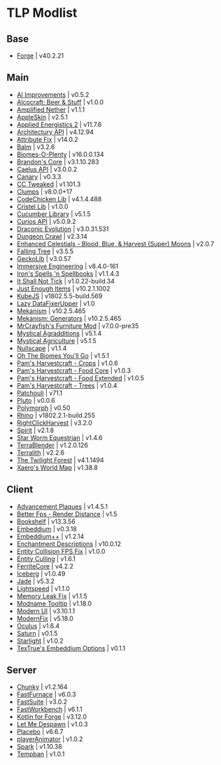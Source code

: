 # TLP Modlist

## Base
- [Forge](https://files.minecraftforge.net/net/minecraftforge/forge/index_1.18.2.html) | v40.2.21

## Main
- [AI Improvements](https://modrinth.com/mod/ai-improvements) | v0.5.2
- [Alcocraft: Beer & Stuff](https://www.curseforge.com/minecraft/mc-mods/alcocraft-beer-and-stuff) | v1.0.0
- [Amplified Nether](https://www.curseforge.com/minecraft/mc-mods/amplified-nether) | v1.1.1
- [AppleSkin](https://modrinth.com/mod/appleskin) | v2.5.1
- [Applied Energistics 2](https://modrinth.com/mod/ae2) | v11.7.6
- [Architectury API](https://modrinth.com/mod/architectury-api) | v4.12.94
- [Attribute Fix](https://modrinth.com/mod/attributefix) | v14.0.2
- [Balm](https://modrinth.com/mod/balm) | v3.2.6
- [Biomes-O-Plenty](https://modrinth.com/mod/biomes-o-plenty) | v16.0.0.134
- [Brandon's Core](https://modrinth.com/mod/brandons-core) | v3.1.10.283
- [Caelus API](https://modrinth.com/mod/caelus) | v3.0.0.2
- [Canary](https://modrinth.com/mod/canary) | v0.3.3
- [CC Tweaked](https://modrinth.com/mod/cc-tweaked) | v1.101.3
- [Clumps](https://modrinth.com/mod/clumps) | v8.0.0+17
- [CodeChicken Lib](https://modrinth.com/mod/codechicken-lib) | v4.1.4.488
- [Cristel Lib](https://modrinth.com/mod/cristel-lib) | v1.0.0
- [Cucumber Library](https://modrinth.com/mod/cucumber) | v5.1.5
- [Curios API](https://modrinth.com/mod/curios) | v5.0.9.2
- [Draconic Evolution](https://modrinth.com/mod/draconic-evolution) | v3.0.31.531
- [Dungeon Crawl](https://www.curseforge.com/minecraft/mc-mods/dungeon-crawl) | v2.3.14
- [Enhanced Celestials - Blood, Blue, & Harvest (Super) Moons](https://www.curseforge.com/minecraft/mc-mods/enhanced-celestials) | v2.0.7
- [Falling Tree](https://modrinth.com/mod/fallingtree) | v3.5.5
- [GeckoLib](https://modrinth.com/mod/geckolib) | v3.0.57
- [Immersive Engineering](https://modrinth.com/mod/immersiveengineering) | v8.4.0-161
- [Iron's Spells 'n Spellbooks](https://modrinth.com/mod/irons-spells-n-spellbooks) | v1.1.4.3
- [It Shall Not Tick](https://modrinth.com/mod/it-shall-not-tick-(isnt)) | v1.0.22-build.34
- [Just Enough Items](https://modrinth.com/mod/jei) | v10.2.1.1002
- [KubeJS](https://modrinth.com/mod/kubejs) | v1802.5.5-build.569
- [Lazy DataFixerUpper](https://www.curseforge.com/minecraft/mc-mods/lazy-dfu-forge) | v1.0
- [Mekanism](https://modrinth.com/mod/mekanism) | v10.2.5.465
- [Mekanism: Generators](https://modrinth.com/mod/mekanism-generators) | v10.2.5.465
- [MrCrayfish's Furniture Mod](https://www.curseforge.com/minecraft/mc-mods/mrcrayfish-furniture-mod) | v7.0.0-pre35
- [Mystical Agradditions](https://modrinth.com/mod/mystical-agradditions) | v5.1.4
- [Mystical Agriculture](https://modrinth.com/mod/mystical-agriculture) | v5.1.5
- [Nullscape](https://modrinth.com/mod/nullscape) | v1.1.4
- [Oh The Biomes You'll Go](https://modrinth.com/mod/biomesyougo) | v1.5.1
- [Pam's Harvestcraft - Crops](https://www.curseforge.com/minecraft/mc-mods/pams-harvestcraft-2-crops) | v1.0.6
- [Pam's Harvestcraft - Food Core](https://www.curseforge.com/minecraft/mc-mods/pams-harvestcraft-2-food-core) | v1.0.3
- [Pam's Harvestcraft - Food Extended](https://www.curseforge.com/minecraft/mc-mods/pams-harvestcraft-2-food-extended) | v1.0.5
- [Pam's Harvestcraft - Trees](https://www.curseforge.com/minecraft/mc-mods/pams-harvestcraft-2-trees) | v1.0.4
- [Patchouli](https://modrinth.com/mod/patchouli) | v71.1
- [Pluto](https://modrinth.com/mod/pluto) | v0.0.6
- [Polymorph](https://modrinth.com/mod/polymorph) | v0.50
- [Rhino](https://modrinth.com/mod/rhino) | v1802.2.1-build.255
- [RightClickHarvest](https://modrinth.com/mod/rightclickharvest) | v3.2.0
- [Spirit](https://modrinth.com/mod/spirit) | v2.1.8
- [Star Worm Equestrian](https://modrinth.com/mod/swem) | v1.4.6
- [TerraBlender](https://modrinth.com/mod/terrablender) | v1.2.0.126
- [Terralith](https://modrinth.com/mod/terralith) | v2.2.6
- [The Twilight Forest](https://www.curseforge.com/minecraft/mc-mods/the-twilight-forest) | v4.1.1494
- [Xaero's World Map](https://modrinth.com/mod/xaeros-world-map) | v1.38.8

## Client
- [Advancement Plaques](https://modrinth.com/mod/advancement-plaques) | v1.4.5.1
- [Better Fps - Render Distance](https://www.curseforge.com/minecraft/mc-mods/better-fps-render-distance) | v1.5
- [Bookshelf](https://modrinth.com/mod/bookshelf-lib) | v13.3.56
- [Embeddium](https://modrinth.com/mod/embeddium) | v0.3.18
- [Embeddium++](https://modrinth.com/mod/embeddiumplus) | v1.2.14
- [Enchantment Descriptions](https://modrinth.com/mod/enchantment-descriptions) | v10.0.12
- [Entity Collision FPS Fix](https://www.curseforge.com/minecraft/mc-mods/entity-collision-fps-fix) | v1.0.0
- [Entity Culling](https://modrinth.com/mod/entityculling) | v1.6.1
- [FerriteCore](https://modrinth.com/mod/ferrite-core) | v4.2.2
- [Iceberg](https://modrinth.com/mod/iceberg) | v1.0.49
- [Jade](https://modrinth.com/mod/jade) | v5.3.2
- [Lightspeed](https://modrinth.com/mod/lightspeed) | v1.1.0
- [Memory Leak Fix](https://modrinth.com/mod/memoryleakfix) | v1.1.5
- [Modname Tooltip](https://www.curseforge.com/minecraft/mc-mods/mod-name-tooltip) | v1.18.0
- [Modern UI](https://modrinth.com/mod/modern-ui) | v3.10.1.1
- [ModernFix](https://modrinth.com/mod/modernfix) | v5.18.0
- [Oculus](https://modrinth.com/mod/oculus) | v1.6.4
- [Saturn](https://modrinth.com/mod/saturn) | v0.1.5
- [Starlight](https://modrinth.com/mod/starlight-forge) | v1.0.2
- [TexTrue's Embeddium Options](https://modrinth.com/mod/textrues-embeddium-options) | v0.1.1

## Server
- [Chunky](https://modrinth.com/plugin/chunky) | v1.2.164
- [FastFurnace](https://www.curseforge.com/minecraft/mc-mods/fastfurnace) | v6.0.3
- [FastSuite](https://www.curseforge.com/minecraft/mc-mods/fastsuite) | v3.0.2
- [FastWorkbench](https://www.curseforge.com/minecraft/mc-mods/fastworkbench) | v6.1.1
- [Kotlin for Forge](https://modrinth.com/mod/kotlin-for-forge) | v3.12.0
- [Let Me Despawn](https://modrinth.com/plugin/lmd) | v1.0.3
- [Placebo](https://www.curseforge.com/minecraft/mc-mods/placebo) | v6.6.7
- [playerAnimator](https://www.curseforge.com/minecraft/mc-mods/playeranimator) | v1.0.2
- [Spark](https://modrinth.com/mod/spark) | v1.10.38
- [Tempban](https://www.curseforge.com/minecraft/mc-mods/tempban) | v1.0.1
